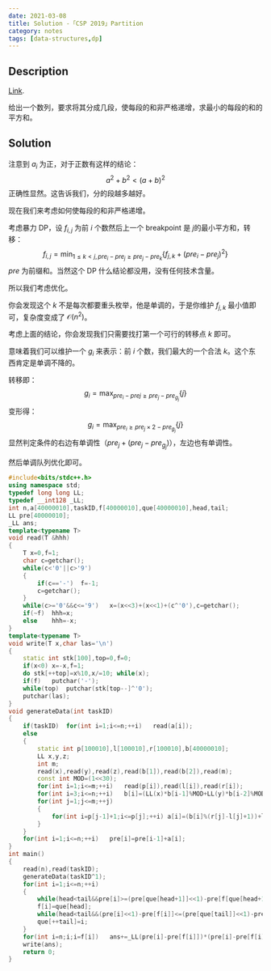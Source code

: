 ```yaml
---
date: 2021-03-08
title: Solution -「CSP 2019」Partition
category: notes
tags: [data-structures,dp]
---
```


## Description

[Link](https://www.luogu.com.cn/problem/P5665).

给出一个数列，要求将其分成几段，使每段的和非严格递增，求最小的每段的和的平方和。

## Solution

注意到 $a_{i}$ 为正，对于正数有这样的结论：
$$
a^{2}+b^{2}<(a+b)^{2}
$$
正确性显然。这告诉我们，分的段越多越好。

现在我们来考虑如何使每段的和非严格递增。

考虑暴力 DP，设 $f_{i,j}$ 为前 $i$ 个数然后上一个 breakpoint 是 $j$​ 的最小平方和，转移：
$$
f_{i,j}=\min_{1\le k<j,pre_{i}-pre_{j}\ge pre_{j}-pre_{k}}\{f_{j,k}+(pre_{i}-pre_{j})^{2}\}
$$
$pre$ 为前缀和。当然这个 DP 什么结论都没用，没有任何技术含量。

所以我们考虑优化。

你会发现这个 $k$ 不是每次都要重头枚举，他是单调的，于是你维护 $f_{j,k}$ 最小值即可，复杂度变成了 $\mathcal{O}(n^{2})$。

考虑上面的结论，你会发现我们只需要找打第一个可行的转移点 $k$ 即可。

意味着我们可以维护一个 $g_{i}$ 来表示：前 $i$ 个数，我们最大的一个合法 $k$。这个东西肯定是单调不降的。

转移即：
$$
g_{i}=\max_{pre_{i}-pre{j}\ge pre_{j}-pre_{g_{j}}}\{j\}
$$
变形得：
$$
g_{i}=\max_{pre_{i}\ge pre_{j}\times2-pre_{g_{j}}}\{j\}
$$
显然判定条件的右边有单调性（$pre_{j}+(pre_{j}-pre_{g_{j}})$），左边也有单调性。

然后单调队列优化即可。

```cpp
#include<bits/stdc++.h>
using namespace std;
typedef long long LL;
typedef __int128 _LL;
int n,a[40000010],taskID,f[40000010],que[40000010],head,tail;
LL pre[40000010];
_LL ans;
template<typename T>
void read(T &hhh)
{
	T x=0,f=1;
	char c=getchar();
	while(c<'0'||c>'9')
	{
		if(c=='-')	f=-1;
		c=getchar();
	}
	while(c>='0'&&c<='9')	x=(x<<3)+(x<<1)+(c^'0'),c=getchar();
	if(~f)	hhh=x;
	else	hhh=-x;
}
template<typename T>
void write(T x,char las='\n')
{
	static int stk[100],top=0,f=0;
	if(x<0)	x=-x,f=1;
	do stk[++top]=x%10,x/=10; while(x);
	if(f)	putchar('-');
	while(top)	putchar(stk[top--]^'0');
	putchar(las);
}
void generateData(int taskID)
{
	if(taskID)	for(int i=1;i<=n;++i)	read(a[i]);
	else
	{
		static int p[100010],l[100010],r[100010],b[40000010];
		LL x,y,z;
		int m;
		read(x),read(y),read(z),read(b[1]),read(b[2]),read(m);
		const int MOD=(1<<30);
		for(int i=1;i<=m;++i)	read(p[i]),read(l[i]),read(r[i]);
		for(int i=3;i<=n;++i)	b[i]=(LL(x)*b[i-1]%MOD+LL(y)*b[i-2]%MOD+z)%MOD;
		for(int j=1;j<=m;++j)
		{
			for(int i=p[j-1]+1;i<=p[j];++i)	a[i]=(b[i]%(r[j]-l[j]+1))+l[j];
		}
	}
	for(int i=1;i<=n;++i)	pre[i]=pre[i-1]+a[i];
}
int main()
{
	read(n),read(taskID);
	generateData(taskID^1);
	for(int i=1;i<=n;++i)
	{
		while(head<tail&&pre[i]>=(pre[que[head+1]]<<1)-pre[f[que[head+1]]])	++head;
		f[i]=que[head];
		while(head<tail&&(pre[i]<<1)-pre[f[i]]<=(pre[que[tail]]<<1)-pre[f[que[tail]]])	--tail;
		que[++tail]=i;
	}
	for(int i=n;i;i=f[i])	ans+=_LL(pre[i]-pre[f[i]])*(pre[i]-pre[f[i]]);
	write(ans);
	return 0;
}
```
    